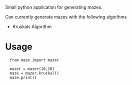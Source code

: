 Small python application for generating mazes.

Can currently generate mazes with the following algorihms

- Kruskals Algorithm

# Usage
      from maze import mazer

      mazer = mazer(10,10)
      maze = mazer.kruskal()
      maze.print()
